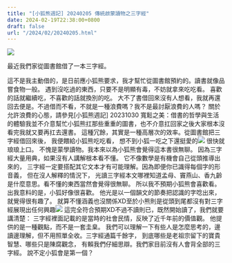 ```yaml
---
title: "[小狐熊週記] 20240205 傳統啟蒙讀物之三字經"
date: 2024-02-19T22:38:00+0800
draft: false
url: "/2024/02/20240205.html"
---
```




![](https://blogger.googleusercontent.com/img/a/AVvXsEhzjNC0AAul1YpeFJApi_Mp2tJkZS9B2IPCH19cUSwuXJ_HoB5RvEcr2vwWEt7O3lL_DY6G86swZPnHMwSS57t9WqZ3TbRMTVuIO9OrR7dWSUfxY9r2oArczUbQwtMh1ysdulT8YdFKOJo5lWTkMjIdzZ8a8cciPxCREQTiUnWB9qVcZyiN3UzJm8g_M04)



最近我們家從圖書館借了一本三字經。

這不是我主動借的，是日前應小狐熊要求，我才幫忙從圖書館預約的。讀書就像品嘗食物一般。
遇到沒吃過的東西，只要不是明顯有毒，不妨就拿來吃吃看。
喜歡的話就繼續吃，不喜歡的話就換別的吃。
大不了書借回來沒有人想看，我就再還回去便是。不過借而不看，不就是一種浪費嗎？我不是最討厭浪費的人嗎？
關於允許浪費的心態，請參見[小狐熊週記] 20231030 寬鬆之美：借書的哲學與生活的體驗我並不介意幫忙小狐熊扛那些重重的圖書，也不介意扛回家之後大家根本沒看完我就又要再扛去還書。 這種冗餘，其實是一種高層次的效率。從圖書館把三字經借回來後，
我便餵給小狐熊吃吃看，
想不到小狐一吃之下還挺愛的![](https://fonts.gstatic.com/s/e/notoemoji/15.0/1f62e/72.png) 很快就琅琅上口。
不愧是蒙學讀物。我本來以為小狐熊會覺得這本書很無聊。
因為三字經大量用典，如果沒有人講解根本看不懂。
它不像數學是有機會自己從頭推導出來的，
三字經一定要搭配其它文本才有可能理解。因為即便你已識得每個字的形音義，
但在沒人解釋的情況下，
光讀三字經本文哪裡知道孟母、竇燕山、香九齡是什麼意思。看不懂的東西當然會覺得很無聊。
所以我不預期小狐熊會喜歡看。出我意料的是，小狐好像很喜歡。
他光是以一個韻文的節奏把認識的字唸出來，就覺得很有趣了。
就算不懂涵義也沒關係XD至於小熊則是從頭到尾都沒有對三字經展現出任何興趣![](https://fonts.gstatic.com/s/e/notoemoji/15.0/1f606/72.png)
這完全符合預期XD不過不讀則已，既然開始讀了，我們就要講清楚：
三字經裡面記載的是當時的社會民情，反映了近千年前的價值觀。
他提供的是一種觀點，而不是一套圭臬。
我們可以理解一下有些人是怎麼思考的，邊讀邊理解，但不用照單全收。三字經通篇千餘字，
到底哪些是老祖宗留下的寶貴智慧、哪些只是陳腐觀念，
有賴我們仔細思辯。我們家目前沒有人會背全部的三字經。
說不定小狐會是第一個？
